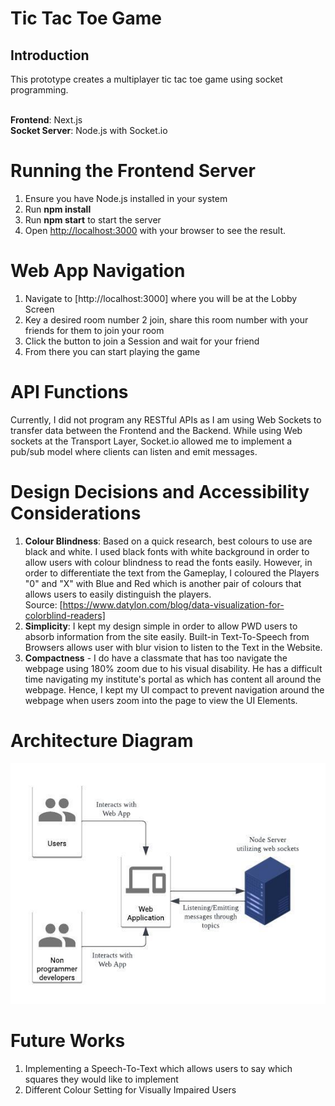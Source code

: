 # Tic Tac Toe Game 

## Introduction
This prototype creates a multiplayer tic tac toe game using socket programming.<br><br>

**Frontend**: Next.js<br>
**Socket Server**: Node.js with Socket.io

# Running the Frontend Server
1. Ensure you have Node.js installed in your system
2. Run **npm install** 
3. Run **npm start** to start the server
4. Open [http://localhost:3000](http://localhost:3000) with your browser to see the result.

# Web App Navigation
1. Navigate to [http://localhost:3000] where you will be at the Lobby Screen
2. Key a desired room number 2 join, share this room number with your friends for them to join your room
3. Click the button to join a Session and wait for your friend
4. From there you can start playing the game

# API Functions
Currently, I did not program any RESTful APIs as I am using Web Sockets to transfer data between the Frontend and the Backend. While using Web sockets at the Transport Layer, Socket.io allowed me to implement a pub/sub model where clients can listen and emit messages.

# Design Decisions and Accessibility Considerations
1. **Colour Blindness**: Based on a quick research, best colours to use are black and white. I used black fonts with white background in order to allow users with colour blindness to read the fonts easily.
However, in order to differentiate the text from the Gameplay, I coloured the Players "0" and "X" with Blue and Red which is another pair of colours that allows users to easily distinguish the players. <br>
Source: [https://www.datylon.com/blog/data-visualization-for-colorblind-readers]
2. **Simplicity**: I kept my design simple in order to allow PWD users to absorb information from the site easily. Built-in Text-To-Speech from Browsers allows user with blur vision to listen to the Text in the Website. 
3. **Compactness** - I do have a classmate that has too navigate the webpage using 180% zoom due to his visual disability. He has a difficult time navigating my institute's portal as which has content all around the webpage. Hence, I kept my UI compact to prevent navigation around the webpage when users zoom into the page to view the UI Elements.

# Architecture Diagram 
![plot](./Architecture_Diagram.jpeg)

# Future Works
1. Implementing a Speech-To-Text which allows users to say which squares they would like to implement
2. Different Colour Setting for Visually Impaired Users
